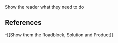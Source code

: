 Show the reader what they need to do
## References
<!-- Links to pages not referenced in the content -->
-[[Show them the Roadblock, Solution and Product]]